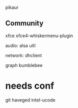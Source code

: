 pikaur



## Community


xfce
xfce4-whiskermenu-plugin

audio:
alsa uitl

network:
dhclient


graph
bumblebee


# needs conf
git
haveged
intel-ucode
